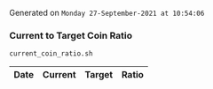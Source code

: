 Generated on `Monday 27-September-2021 at 10:54:06`

### Current to Target Coin Ratio
`current_coin_ratio.sh`

Date|Current|Target|Ratio
---|---|---|---
